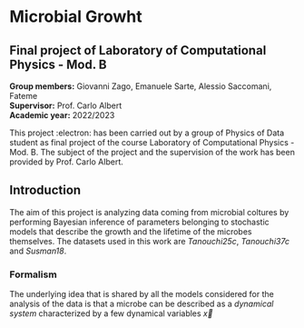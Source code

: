 # Microbial Growht 
## Final project of Laboratory of Computational Physics - Mod. B

**Group members:** Giovanni Zago, Emanuele Sarte, Alessio Saccomani, Fateme <br>
**Supervisor:** Prof. Carlo Albert <br>
**Academic year:** 2022/2023

This project :electron: has been carried out by a group of Physics of Data student as final project of the course Laboratory of Computational Physics - Mod. B. The subject of the project and the supervision of the work has been provided by Prof. Carlo Albert. 

## Introduction

The aim of this project is analyzing data coming from microbial coltures by performing Bayesian inference of parameters belonging to stochastic models that describe the growth and the lifetime of the microbes themselves. The datasets used in this work are *Tanouchi25c*, *Tanouchi37c* and *Susman18*. 

### Formalism
The underlying idea that is shared by all the models considered for the analysis of the data is that a microbe can be described as a *dynamical system* characterized by a few dynamical variables $\vec{x}$
